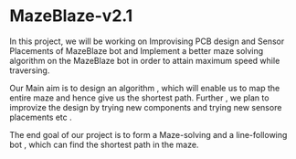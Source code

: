 # MazeBlaze-v2.1

In this project, we will be working on Improvising PCB design and Sensor Placements of MazeBlaze bot and Implement a better maze solving algorithm on the MazeBlaze bot in order to attain maximum speed while traversing.

Our Main aim is to design an algorithm , which will enable us to map the entire maze and hence give us the shortest path. Further , we plan to improvize the design by trying new components and trying new sensore placements etc . 

The end goal of our project is to form a Maze-solving and a line-following bot , which can find the shortest path in the maze.

